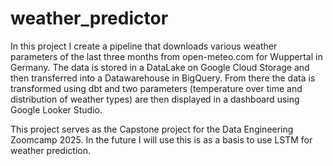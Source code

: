 # weather_predictor
In this project I create a pipeline that downloads various weather parameters of the last three months from open-meteo.com for Wuppertal in Germany. The data is stored in a DataLake on Google Cloud Storage and then transferred into a Datawarehouse in BigQuery. From there the data is transformed using dbt and two parameters (temperature over time and distribution of weather types) are then displayed in a dashboard using Google Looker Studio. 

This project serves as the Capstone project for the Data Engineering Zoomcamp 2025. In the future I will use this is as a basis to use LSTM for weather prediction.
